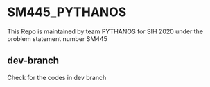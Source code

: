 # SM445_PYTHANOS
This Repo is maintained by team PYTHANOS for SIH 2020 under the problem statement number SM445

## dev-branch 
Check for the codes in dev branch 
